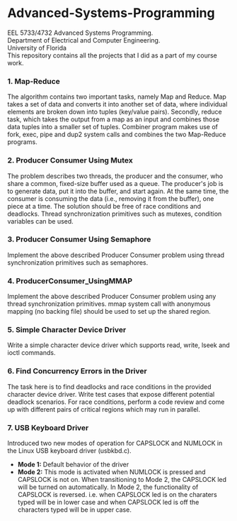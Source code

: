 # Advanced-Systems-Programming
EEL 5733/4732 Advanced Systems Programming.  
Department of Electrical and Computer Engineering.  
University of Florida  
This repository contains all the projects that I did as a part of my course work.

### __1. Map-Reduce__
The algorithm contains two important tasks, namely Map and Reduce. Map takes a set of data and converts it into another set of data, where individual elements are broken down into tuples (key/value pairs). Secondly, reduce task, which takes the output from a map as an input and combines those data tuples into a smaller set of tuples. Combiner program makes use of fork, exec, pipe and dup2 system calls and combines the two Map-Reduce programs.


### __2. Producer Consumer Using Mutex__
The problem describes two threads, the producer and the consumer, who share a common, fixed-size buffer used as a queue. The producer's job is to generate data, put it into the buffer, and start again. At the same time, the consumer is consuming the data (i.e., removing it from the buffer), one piece at a time. The solution should be free of race conditions and deadlocks. Thread synchronization primitives such as mutexes, condition variables can be used.


### __3. Producer Consumer Using Semaphore__
Implement the above described Producer Consumer problem using thread synchronization primitives such as semaphores.

### __4. ProducerConsumer_UsingMMAP__
Implement the above described Producer Consumer problem using any thread synchronization primitives. mmap system call with anonymous mapping (no backing file) should be used to set up the shared region.

### __5. Simple Character Device Driver__
Write a simple character device driver which supports read, write, lseek and ioctl commands.

### __6. Find Concurrency Errors in the Driver__
The task here is to find deadlocks and race conditions in the provided character device driver. Write test cases that expose different potential deadlock scenarios. For race conditions, perform a code review and come up with different pairs of critical regions which may run in parallel.

### __7. USB Keyboard Driver__
Introduced two new modes of operation for CAPSLOCK and NUMLOCK in the Linux USB keyboard driver (usbkbd.c). 
* __Mode 1:__ Default behavior of the driver
* __Mode 2:__ This mode is activated when NUMLOCK is pressed and CAPSLOCK is not on. When transitioning to Mode 2, the CAPSLOCK led will be turned on automatically. In Mode 2, the functionality of CAPSLOCK is reversed. i.e. when CAPSLOCK led is on the charaters typed will be in lower case and when CAPSLOCK led is off the characters typed will be in upper case. 
